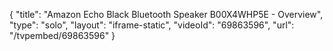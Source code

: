 {
    "title": "Amazon Echo Black Bluetooth Speaker B00X4WHP5E - Overview",
    "type": "solo",
    "layout": "iframe-static",
    "videoId": "69863596",
    "url": "\/tvpembed\/69863596"
}
